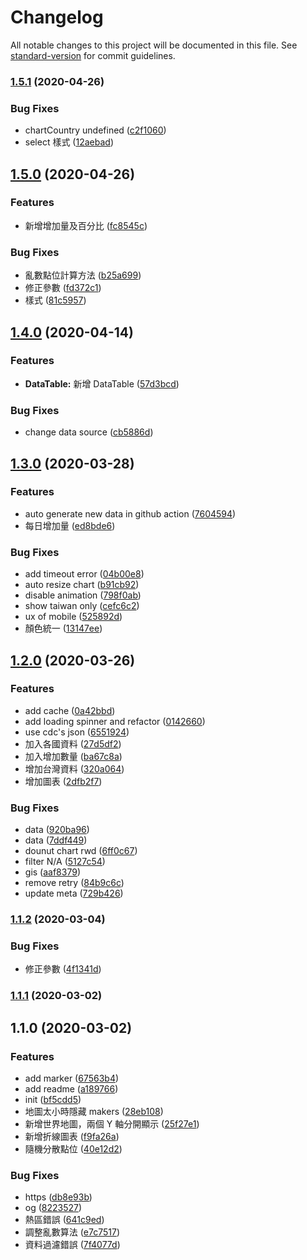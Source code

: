 # Changelog

All notable changes to this project will be documented in this file. See [standard-version](https://github.com/conventional-changelog/standard-version) for commit guidelines.

### [1.5.1](https://github.com/LinYenCheng/virus-and-where-to-find-them/compare/v1.5.0...v1.5.1) (2020-04-26)


### Bug Fixes

* chartCountry undefined ([c2f1060](https://github.com/LinYenCheng/virus-and-where-to-find-them/commit/c2f1060e176c2d173052c849882a6f008984f50f))
* select 樣式 ([12aebad](https://github.com/LinYenCheng/virus-and-where-to-find-them/commit/12aebad5ec904ba9805736c2ce0ffc45f59d89b5))

## [1.5.0](https://github.com/LinYenCheng/virus-and-where-to-find-them/compare/v1.4.0...v1.5.0) (2020-04-26)


### Features

* 新增增加量及百分比 ([fc8545c](https://github.com/LinYenCheng/virus-and-where-to-find-them/commit/fc8545ca2dc4538b56372f5627c7a9c667df0ad5))


### Bug Fixes

* 亂數點位計算方法 ([b25a699](https://github.com/LinYenCheng/virus-and-where-to-find-them/commit/b25a6999df3057d59c93dc92d388f22ab7c4b352))
* 修正參數 ([fd372c1](https://github.com/LinYenCheng/virus-and-where-to-find-them/commit/fd372c101218f2532514bd4184fa9ca84e0a7159))
* 樣式 ([81c5957](https://github.com/LinYenCheng/virus-and-where-to-find-them/commit/81c5957fe23d45e0ba631267bdd5c665dfc32931))

## [1.4.0](https://github.com/LinYenCheng/virus-and-where-to-find-them/compare/v1.3.0...v1.4.0) (2020-04-14)


### Features

* **DataTable:** 新增 DataTable ([57d3bcd](https://github.com/LinYenCheng/virus-and-where-to-find-them/commit/57d3bcd46961c7f68ffbd796409953d3750d62d4))


### Bug Fixes

* change data source ([cb5886d](https://github.com/LinYenCheng/virus-and-where-to-find-them/commit/cb5886d89f3e0edb0f03bc0eaec25885dec76d43))

## [1.3.0](https://github.com/LinYenCheng/virus-and-where-to-find-them/compare/v1.2.0...v1.3.0) (2020-03-28)


### Features

* auto generate new data in github action ([7604594](https://github.com/LinYenCheng/virus-and-where-to-find-them/commit/76045948d3d88249b8c2791ea6bddd1bf58a8790))
* 每日增加量 ([ed8bde6](https://github.com/LinYenCheng/virus-and-where-to-find-them/commit/ed8bde6816de9203cbcb04fd8930a1de90aa0d24))


### Bug Fixes

* add timeout error ([04b00e8](https://github.com/LinYenCheng/virus-and-where-to-find-them/commit/04b00e867735657d699b47b2be704e3d4e8d8d21))
* auto resize chart ([b91cb92](https://github.com/LinYenCheng/virus-and-where-to-find-them/commit/b91cb920645587fcb95a42baf7162ce616f2447f))
* disable animation ([798f0ab](https://github.com/LinYenCheng/virus-and-where-to-find-them/commit/798f0ab777d8099ec889753349e587636c7d9c67))
* show taiwan only ([cefc6c2](https://github.com/LinYenCheng/virus-and-where-to-find-them/commit/cefc6c247445d1e3218aa811c1bf8a01fbe0862f))
* ux of mobile ([525892d](https://github.com/LinYenCheng/virus-and-where-to-find-them/commit/525892d000b397f4d3fd461ad6d728ff36ba75e3))
* 顏色統一 ([13147ee](https://github.com/LinYenCheng/virus-and-where-to-find-them/commit/13147ee79a3f8798f937a97b56a532e56b142165))

## [1.2.0](https://github.com/LinYenCheng/virus-and-where-to-find-them/compare/v1.1.2...v1.2.0) (2020-03-26)


### Features

* add cache ([0a42bbd](https://github.com/LinYenCheng/virus-and-where-to-find-them/commit/0a42bbd167dc928d18bc66f47221ea15e798ba15))
* add loading spinner and refactor ([0142660](https://github.com/LinYenCheng/virus-and-where-to-find-them/commit/0142660320f02c25cd0577f52adb8302c234299f))
* use cdc's json ([6551924](https://github.com/LinYenCheng/virus-and-where-to-find-them/commit/655192499988c884a86744efd59a19439a23e97b))
* 加入各國資料 ([27d5df2](https://github.com/LinYenCheng/virus-and-where-to-find-them/commit/27d5df22c80a3cc93b6808f30be9542bf3959abb))
* 加入增加數量 ([ba67c8a](https://github.com/LinYenCheng/virus-and-where-to-find-them/commit/ba67c8a20dc91d5389aee11d8e98af9ba67bb8f6))
* 增加台灣資料 ([320a064](https://github.com/LinYenCheng/virus-and-where-to-find-them/commit/320a064208d05df5cb556dcc8def2fa9cc489cd8))
* 增加圖表 ([2dfb2f7](https://github.com/LinYenCheng/virus-and-where-to-find-them/commit/2dfb2f77f295ff95617e4aff7f2f8ef0a5022eda))


### Bug Fixes

* data ([920ba96](https://github.com/LinYenCheng/virus-and-where-to-find-them/commit/920ba9656900f559940e5063a24dd46c05b23c9a))
* data ([7ddf449](https://github.com/LinYenCheng/virus-and-where-to-find-them/commit/7ddf44998cc3a1b35253061a100c77445bb9d0b2))
* dounut chart rwd ([6ff0c67](https://github.com/LinYenCheng/virus-and-where-to-find-them/commit/6ff0c678c99dace05480e2d7d77e67a56c53366f))
* filter N/A ([5127c54](https://github.com/LinYenCheng/virus-and-where-to-find-them/commit/5127c5484a1712bf5f9bad3fabb3a3a9fa3f4654))
* gis ([aaf8379](https://github.com/LinYenCheng/virus-and-where-to-find-them/commit/aaf8379fa1f8e40a52f14ee88e2168ebe904c313))
* remove retry ([84b9c6c](https://github.com/LinYenCheng/virus-and-where-to-find-them/commit/84b9c6c1927d8540ea928ab1d9371b78db59178c))
* update meta ([729b426](https://github.com/LinYenCheng/virus-and-where-to-find-them/commit/729b42610541533dd14219b9c4d792bf251890de))

### [1.1.2](https://github.com/LinYenCheng/virus-and-where-to-find-them/compare/v1.1.1...v1.1.2) (2020-03-04)

### Bug Fixes

- 修正參數 ([4f1341d](https://github.com/LinYenCheng/virus-and-where-to-find-them/commit/4f1341da91f16379248123134314d4c1d421209e))

### [1.1.1](https://github.com/LinYenCheng/virus-and-where-to-find-them/compare/v1.1.0...v1.1.1) (2020-03-02)

## 1.1.0 (2020-03-02)

### Features

- add marker ([67563b4](https://github.com/LinYenCheng/virus-and-where-to-find-them/commit/67563b4bb4b80cdec8455d8d77be7bf7d689cb7c))
- add readme ([a189766](https://github.com/LinYenCheng/virus-and-where-to-find-them/commit/a189766bdc75bdbdd58665758ef82c234392bed0))
- init ([bf5cdd5](https://github.com/LinYenCheng/virus-and-where-to-find-them/commit/bf5cdd5424375609b4be65aab7668d81ee8fffe6))
- 地圖太小時隱藏 makers ([28eb108](https://github.com/LinYenCheng/virus-and-where-to-find-them/commit/28eb108c2e3015a582444f80cbee29f376998cdc))
- 新增世界地圖，兩個 Y 軸分開顯示 ([25f27e1](https://github.com/LinYenCheng/virus-and-where-to-find-them/commit/25f27e12ae9b53c9c921e3ff1baf7164c5a17b10))
- 新增折線圖表 ([f9fa26a](https://github.com/LinYenCheng/virus-and-where-to-find-them/commit/f9fa26a9f07fc835b727734c4c7913ac81a0d8bd))
- 隨機分散點位 ([40e12d2](https://github.com/LinYenCheng/virus-and-where-to-find-them/commit/40e12d22b9d670576739ba5c9036af24dccd4fc6))

### Bug Fixes

- https ([db8e93b](https://github.com/LinYenCheng/virus-and-where-to-find-them/commit/db8e93b852d5456395187d7cb461aea265a38e6b))
- og ([8223527](https://github.com/LinYenCheng/virus-and-where-to-find-them/commit/82235274019bb738ad851a6cc95ec79924807094))
- 熱區錯誤 ([641c9ed](https://github.com/LinYenCheng/virus-and-where-to-find-them/commit/641c9ed673f54ef26d4153f56f14bbfff128448c))
- 調整亂數算法 ([e7c7517](https://github.com/LinYenCheng/virus-and-where-to-find-them/commit/e7c7517d6ee3bda88c1ad35163a8221de486813a))
- 資料過濾錯誤 ([7f4077d](https://github.com/LinYenCheng/virus-and-where-to-find-them/commit/7f4077d2ca3ac99726e2f6698df8ab5923d97939))
